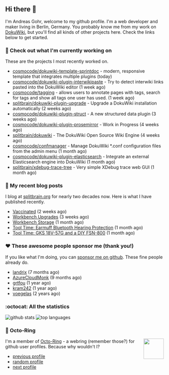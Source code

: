 ## Hi there :wave:

I'm Andreas Gohr, welcome to my github profile. I'm a web developer and maker living in Berlin, Germany. You probably know me from my work on [DokuWiki](https://github.com/splitbrain/dokuwiki), but you'll find all kinds of other projects here. Check the links below to get started.

### :hammer: Check out what I'm currently working on

These are the projects I most recently worked on.


- [cosmocode/dokuwiki-template-sprintdoc](https://github.com/cosmocode/dokuwiki-template-sprintdoc) - modern, responsive template that integrates multiple plugins (today)
- [cosmocode/dokuwiki-plugin-interwikipaste](https://github.com/cosmocode/dokuwiki-plugin-interwikipaste) - Try to detect interwiki links pasted into the DokuWiki editor (1 week ago)
- [cosmocode/tagging](https://github.com/cosmocode/tagging) - allows users to annotate pages with tags, search for tags and show all tags one user has used. (1 week ago)
- [splitbrain/dokuwiki-plugin-upgrade](https://github.com/splitbrain/dokuwiki-plugin-upgrade) - Upgrade a DokuWiki installation automatically (2 weeks ago)
- [cosmocode/dokuwiki-plugin-struct](https://github.com/cosmocode/dokuwiki-plugin-struct) - A new structured data plugin (3 weeks ago)
- [cosmocode/dokuwiki-plugin-prosemirror](https://github.com/cosmocode/dokuwiki-plugin-prosemirror) - Work in Progress (4 weeks ago)
- [splitbrain/dokuwiki](https://github.com/splitbrain/dokuwiki) - The DokuWiki Open Source Wiki Engine (4 weeks ago)
- [cosmocode/confmanager](https://github.com/cosmocode/confmanager) - Manage DokuWiki *.conf configuration files from the admin menu (1 month ago)
- [cosmocode/dokuwiki-plugin-elasticsearch](https://github.com/cosmocode/dokuwiki-plugin-elasticsearch) - Integrate an external Elasticsearch engine into DokuWiki (1 month ago)
- [splitbrain/xdebug-trace-tree](https://github.com/splitbrain/xdebug-trace-tree) - Very simple XDebug trace web GUI (1 month ago)

### :scroll: My recent blog posts

I blog at [splitbrain.org](https://www.splitbrain.org) for nearly two decades now. Here is what I have published recently.


- [Vaccinated](https://www.splitbrain.org/blog/2021-05/18-vaccinated) (2 weeks ago)
- [Workbench Upgrades](https://www.splitbrain.org/blog/2021-05/07-workbench_upgrades) (3 weeks ago)
- [Workbench Storage](https://www.splitbrain.org/blog/2021-05/01-storage_workbench) (1 month ago)
- [Tool Time: Earmuff Bluetooth Hearing Protection](https://www.splitbrain.org/blog/2021-04/28-earmuff_bluetooth_hearing_protection) (1 month ago)
- [Tool Time: GKS 18V-57G and a DIY FSN-800](https://www.splitbrain.org/blog/2021-04/27-gks_18v-57_g_and_a_diy_fsn-800) (1 month ago)

### :hearts:️ These awesome people sponsor me (thank you!)

If you like what I'm doing, you can [sponsor me on github](https://github.com/sponsors/splitbrain). These fine people already do.


- [landrix](https://github.com/landrix) (7 months ago)
- [AzureCloudMonk](https://github.com/AzureCloudMonk) (9 months ago)
- [grtfou](https://github.com/grtfou) (1 year ago)
- [kram242](https://github.com/kram242) (1 year ago)
- [voegelas](https://github.com/voegelas) (2 years ago)

### :octocat: All the statistics

 ![github stats](https://github-readme-stats.vercel.app/api?username=splitbrain&show_icons=true&hide_title=true)
![top languages](https://github-readme-stats.vercel.app/api/top-langs/?username=splitbrain&layout=compact)


### :octopus: Octo-Ring

<img width="64" height="65" src="https://octo-ring.com/static/img/octo.png" align="right" alt="">

I'm a member of [Octo-Ring](https://octo-ring.com/) - a webring (remember those?) for github user profiles. Because why wouldn't I? 

* [previous profile](https://octo-ring.com/p/splitbrain/prev)
* [random profile](https://octo-ring.com/p/splitbrain/random)
* [next profile](https://octo-ring.com/p/splitbrain/next)

